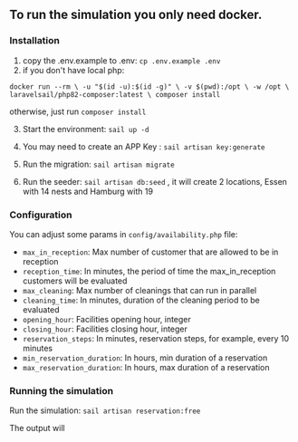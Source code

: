 ## To run the simulation you only need docker.

### Installation

1. copy the .env.example to .env: `cp .env.example .env`
2. if you don't have local php: 
   
  `docker run --rm \
   -u "$(id -u):$(id -g)" \
   -v $(pwd):/opt \
   -w /opt \
   laravelsail/php82-composer:latest \
   composer install`
  
otherwise, just run `composer install`

3. Start the environment: `sail up -d`

4. You may need to create an APP Key : `sail artisan key:generate`
5. Run the migration: `sail artisan migrate`

6. Run the seeder: `sail artisan db:seed` , it will create 2 locations, Essen with 14 nests and Hamburg with 19

### Configuration
You can adjust some params in `config/availability.php` file:
- `max_in_reception`: Max number of customer that are allowed to be in reception
- `reception_time`:  In minutes, the period of time the max_in_reception customers will be evaluated
- `max_cleaning`:  Max number of cleanings that can run in parallel
- `cleaning_time`: In minutes, duration of the cleaning period to be evaluated
- `opening_hour`: Facilities opening hour, integer
- `closing_hour`:  Facilities closing hour, integer
- `reservation_steps`: In minutes, reservation steps, for example, every 10 minutes
- `min_reservation_duration`: In hours, min duration of a reservation
- `max_reservation_duration`: In hours, max duration of a reservation

### Running the simulation
Run the simulation: `sail artisan reservation:free`

The output will 
